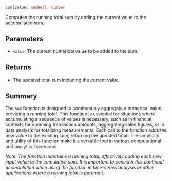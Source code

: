```ts
sum(value: number): number
```

Computes the running total sum by adding the current value to the accumulated sum.

## Parameters

- `value`: The current numerical value to be added to the sum.

## Returns

- The updated total sum including the current value.

## Summary

The `sum` function is designed to continuously aggregate a numerical value, providing a running total. This function is essential for situations where accumulating a sequence of values is necessary, such as in financial contexts for summing transaction amounts, aggregating sales figures, or in data analysis for totalizing measurements. Each call to the function adds the new value to the existing sum, returning the updated total. The simplicity and utility of this function make it a versatile tool in various computational and analytical scenarios.

*Note: The function maintains a running total, effectively adding each new input value to the cumulative sum. It is important to consider this continual accumulation when using the function in time-series analysis or other applications where a running total is pertinent.*
